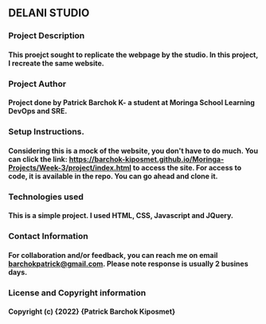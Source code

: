## DELANI STUDIO

### Project Description
#### This proejct sought to replicate the webpage by the studio. In this project, I recreate the same website.

### Project Author

#### Project done by Patrick Barchok K- a student at Moringa School Learning DevOps and SRE.

### Setup Instructions.
#### Considering this is a mock of the website, you don't have to do much. You can click the link: https://barchok-kiposmet.github.io/Moringa-Projects/Week-3/project/index.html to access the site. For access to code, it is available in the repo. You can go ahead and clone it.

### Technologies used
#### This is a simple project. I used HTML, CSS, Javascript and JQuery.

### Contact Information
#### For collaboration and/or feedback, you can reach me on email barchokpatrick@gmail.com. Please note response is usually 2 busines days.

### License and Copyright information
#### Copyright (c) {2022} {Patrick Barchok Kiposmet}















